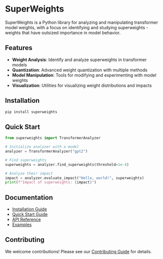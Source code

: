 # SuperWeights

SuperWeights is a Python library for analyzing and manipulating transformer model weights, with a focus on identifying and studying superweights - weights that have outsized importance in model behavior.

## Features

- **Weight Analysis**: Identify and analyze superweights in transformer models
- **Quantization**: Advanced weight quantization with multiple methods
- **Model Manipulation**: Tools for modifying and experimenting with model weights
- **Visualization**: Utilities for visualizing weight distributions and impacts

## Installation

```bash
pip install superweights
```

## Quick Start

```python
from superweights import TransformerAnalyzer

# Initialize analyzer with a model
analyzer = TransformerAnalyzer("gpt2")

# Find superweights
superweights = analyzer.find_superweights(threshold=1e-4)

# Analyze their impact
impact = analyzer.evaluate_impact("Hello, world!", superweights)
print(f"Impact of superweights: {impact}")
```

## Documentation

- [Installation Guide](guide/installation.md)
- [Quick Start Guide](guide/quickstart.md)
- [API Reference](api/model.md)
- [Examples](guide/examples.md)

## Contributing

We welcome contributions! Please see our [Contributing Guide](contributing.md) for details.
